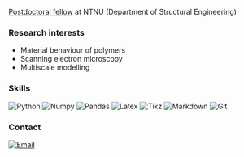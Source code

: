 [Postdoctoral fellow](https://www.ntnu.no/ansatte/jonas.hund) at NTNU (Department of Structural Engineering)

### Research interests

- Material behaviour of polymers
- Scanning electron microscopy
- Multiscale modelling

### Skills

![Python](https://img.shields.io/badge/-Python-4B8BBE?&logo=Python&logoColor=fff)
![Numpy](https://img.shields.io/badge/-Numpy-013243?&logo=NumPy)
![Pandas](https://img.shields.io/badge/-Pandas-150458?&logo=pandas)
![Latex](https://img.shields.io/badge/-LaTeX-008080?&logo=LaTeX&?style=plastic)
![Tikz](https://img.shields.io/badge/-TikZ-000000?&?style=plastic)
![Markdown](https://img.shields.io/badge/-Markdown-000000?&logo=Markdown)
![Git](https://img.shields.io/badge/-Git-F05032?&logo=Git&logoColor=fff)

### Contact

[![Email](https://img.shields.io/badge/Email-jonas.hund@ntnu.no-00509e)](mailto:jonas.hund@ntnu.no)

<!---
<p>
  <a href="mailto:jonas.hund@ntnu.no">
    <img alt="email" src="https://img.shields.io/badge/Email-jonas.hund@ntnu.no-00509e?style=for-the-badge" />
  </a>
</p>
---!>
